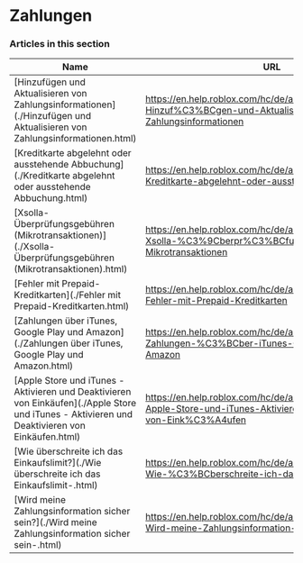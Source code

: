 # Zahlungen  
### Articles in this section
Name|URL
-|-
[Hinzufügen und Aktualisieren von Zahlungsinformationen](./Hinzufügen und Aktualisieren von Zahlungsinformationen.html) |https://en.help.roblox.com/hc/de/articles/203312560-Hinzuf%C3%BCgen-und-Aktualisieren-von-Zahlungsinformationen
[Kreditkarte abgelehnt oder ausstehende Abbuchung](./Kreditkarte abgelehnt oder ausstehende Abbuchung.html) |https://en.help.roblox.com/hc/de/articles/360000359923-Kreditkarte-abgelehnt-oder-ausstehende-Abbuchung
[Xsolla-Überprüfungsgebühren   (Mikrotransaktionen)](./Xsolla-Überprüfungsgebühren   (Mikrotransaktionen).html) |https://en.help.roblox.com/hc/de/articles/360016750311-Xsolla-%C3%9Cberpr%C3%BCfungsgeb%C3%BChren-Mikrotransaktionen
[Fehler mit Prepaid-Kreditkarten](./Fehler mit Prepaid-Kreditkarten.html) |https://en.help.roblox.com/hc/de/articles/203312680-Fehler-mit-Prepaid-Kreditkarten
[Zahlungen über iTunes, Google Play und Amazon](./Zahlungen über iTunes, Google Play und Amazon.html) |https://en.help.roblox.com/hc/de/articles/203312760-Zahlungen-%C3%BCber-iTunes-Google-Play-und-Amazon
[Apple Store und iTunes - Aktivieren und Deaktivieren von Einkäufen](./Apple Store und iTunes - Aktivieren und Deaktivieren von Einkäufen.html) |https://en.help.roblox.com/hc/de/articles/360029554512-Apple-Store-und-iTunes-Aktivieren-und-Deaktivieren-von-Eink%C3%A4ufen
[Wie überschreite ich das Einkaufslimit?](./Wie überschreite ich das Einkaufslimit-.html) |https://en.help.roblox.com/hc/de/articles/203312670-Wie-%C3%BCberschreite-ich-das-Einkaufslimit
[Wird meine Zahlungsinformation sicher sein?](./Wird meine Zahlungsinformation sicher sein-.html) |https://en.help.roblox.com/hc/de/articles/203312590-Wird-meine-Zahlungsinformation-sicher-sein